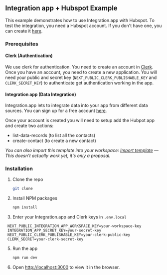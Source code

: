 ## Integration app + Hubspot Example

This example demonstrates how to use Integration.app with Hubspot. To test the integration, you need a Hubspot account. If you don't have one, you can create it [here](https://www.hubspot.com/).

### Prerequisites

#### Clerk (Authentication)

We use clerk for authentication. You need to create an account in [Clerk](https://clerk.dev/). Once you have an account, you need to create a new application. You will need your public and secret key (`NEXT_PUBLIC_CLERK_PUBLISHABLE_KEY` and `CLERK_SECRET_KEY`) to authenticate get authentication working in the app.

#### Integration app (Data Integration)

Integration.app lets to integrate data into your app from different data sources. You can sign up for a free account [here](https://integration.app/).

Once your account is created you will need to setup add the Hubpot app and create two actions:

- list-data-records (to list all the contacts)
- create-contact (to create a new contact)

_You can also import this template into your workspace: [Import template](https://integration.app/templates/60f3b3b3b3b3b30001f3b3b3) — This doesn't actually work yet, it's only a proposal._

### Installation

1. Clone the repo
   ```sh
   git clone
   ```
2. Install NPM packages

   ```sh
   npm install
   ```

3. Enter your Integration.app and Clerk keys in `.env.local`

```env
 NEXT_PUBLIC_INTEGRATION_APP_WORKSPACE_KEY=your-workspace-key
 INTEGRATION_APP_SECRET_KEY=your-secret-key
 NEXT_PUBLIC_CLERK_PUBLISHABLE_KEY=your-clerk-public-key
 CLERK_SECRET=your-clerk-secret-key
```

5. Run the app
   ```sh
   npm run dev
   ```
6. Open [http://localhost:3000](http://localhost:3000) to view it in the browser.
